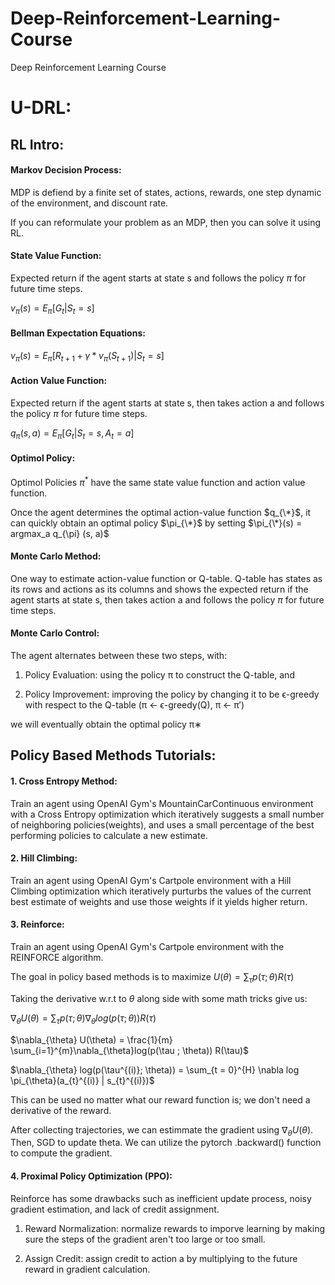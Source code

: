 
# Deep-Reinforcement-Learning-Course
Deep Reinforcement Learning Course


# U-DRL:

## RL Intro:
#### Markov Decision Process: 

MDP is defiend by a finite set of states, actions, rewards, one step dynamic of the environment, and discount rate.

If you can reformulate your problem as an MDP, then you can solve it using RL.


#### State Value Function: 

Expected return if the agent starts at state s and follows the policy $\pi$ for future time steps.

$v_{\pi} (s) = E_{\pi}[G_{t} | S_{t} = s]$


#### Bellman Expectation Equations: 

$v_{\pi}(s) = E_{\pi}[R_{t+1} + \gamma*v_{\pi}(S_{t+1}) | S_{t} = s]$


#### Action Value Function: 

Expected return if the agent starts at state s, then takes action a and follows the policy $\pi$ for future time steps.

$q_{\pi} (s, a) = E_{\pi}[G_{t} | S_{t} = s, A_{t} = a]$


#### Optimol Policy: 

Optimol Policies $\pi^{*}$ have the same state value function and action value function.

Once the agent determines the optimal action-value function $q_{\*}$, it can quickly obtain an optimal policy $\pi_{\*}$ by setting
$\pi_{\*}(s) = argmax_a q_{\pi} (s, a)$



#### Monte Carlo Method: 

One way to estimate action-value function or Q-table. Q-table has states as its rows and actions as its columns and shows the expected return if the agent starts at state s, then takes action a and follows the policy $\pi$ for future time steps.

#### Monte Carlo Control: 

The agent alternates between these two steps, with:

1. Policy Evaluation: using the policy π to construct the Q-table, and

2. Policy Improvement: improving the policy by changing it to be ϵ-greedy with respect to the Q-table (π ← ϵ-greedy(Q), π ← π′)

we will eventually obtain the optimal policy π∗



 




## Policy Based Methods Tutorials:

#### 1. Cross Entropy Method: 

Train an agent using OpenAI Gym's MountainCarContinuous environment with a Cross Entropy optimization which iteratively suggests a small number of neighboring policies(weights), and uses a small percentage 
of the best performing policies to calculate a new estimate.

#### 2. Hill Climbing: 

Train an agent using OpenAI Gym's Cartpole environment with a Hill Climbing optimization which iteratively purturbs the values of the current best estimate of weights and use those weights if it yields higher return.


#### 3. Reinforce:
  
Train an agent using OpenAI Gym's Cartpole environment with the REINFORCE algorithm.

The goal in policy based methods is to maximize $U(\theta) = \sum_{\tau} p(\tau ; \theta) R(\tau)$

Taking the derivative w.r.t to $\theta$ along side with some math tricks give us: 

$\nabla_{\theta} U(\theta) = \sum_{\tau} p(\tau ; \theta) \nabla_{\theta}log(p(\tau ; \theta)) R(\tau)$

$\nabla_{\theta} U(\theta) = \frac{1}{m} \sum_{i=1}^{m}\nabla_{\theta}log(p(\tau ; \theta)) R(\tau)$

$\nabla_{\theta} log(p(\tau^{(i)}; \theta)) = \sum_{t = 0}^{H} \nabla log \pi_{\theta}(a_{t}^{(i)} | s_{t}^{(i)})$


This can be used no matter what our reward function is; we don't need a derivative of the reward.

After collecting trajectories, we can estimmate the gradient using $\nabla_{\theta} U(\theta)$. Then, SGD to update theta. We can utilize the pytorch .backward() function to compute the gradient. 


#### 4. Proximal Policy Optimization (PPO):

Reinforce has some drawbacks such as inefficient update process, noisy gradient estimation, and lack of credit assignment.


1. Reward Normalization: normalize rewards to imporve learning by making sure the steps of the gradient aren't too large or too small.

2. Assign Credit: assign credit to action a by multiplying to the future reward in gradient calculation.


















